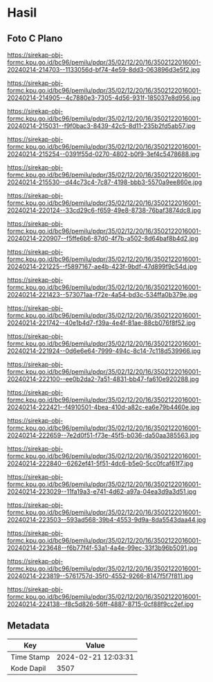 # Hasil

## Foto C Plano

https://sirekap-obj-formc.kpu.go.id/bc96/pemilu/pdpr/35/02/12/20/16/3502122016001-20240214-214703--1133056d-bf74-4e59-8dd3-063896d3e5f2.jpg

https://sirekap-obj-formc.kpu.go.id/bc96/pemilu/pdpr/35/02/12/20/16/3502122016001-20240214-214905--4c7880e3-7305-4d56-931f-185037e8d956.jpg

https://sirekap-obj-formc.kpu.go.id/bc96/pemilu/pdpr/35/02/12/20/16/3502122016001-20240214-215031--f9f0bac3-8439-42c5-8d11-235b2fd5ab57.jpg

https://sirekap-obj-formc.kpu.go.id/bc96/pemilu/pdpr/35/02/12/20/16/3502122016001-20240214-215254--0391f55d-0270-4802-b0f9-3ef4c5478688.jpg

https://sirekap-obj-formc.kpu.go.id/bc96/pemilu/pdpr/35/02/12/20/16/3502122016001-20240214-215530--d44c73c4-7c87-4198-bbb3-5570a9ee860e.jpg

https://sirekap-obj-formc.kpu.go.id/bc96/pemilu/pdpr/35/02/12/20/16/3502122016001-20240214-220124--33cd29c6-f659-49e8-8738-76baf3874dc8.jpg

https://sirekap-obj-formc.kpu.go.id/bc96/pemilu/pdpr/35/02/12/20/16/3502122016001-20240214-220907--f5ffe6b6-87d0-4f7b-a502-8d64baf8b4d2.jpg

https://sirekap-obj-formc.kpu.go.id/bc96/pemilu/pdpr/35/02/12/20/16/3502122016001-20240214-221225--f5897167-ae4b-423f-9bdf-47d899f9c54d.jpg

https://sirekap-obj-formc.kpu.go.id/bc96/pemilu/pdpr/35/02/12/20/16/3502122016001-20240214-221423--573071aa-f72e-4a54-bd3c-534ffa0b379e.jpg

https://sirekap-obj-formc.kpu.go.id/bc96/pemilu/pdpr/35/02/12/20/16/3502122016001-20240214-221742--40e1b4d7-f39a-4e4f-81ae-88cb076f8f52.jpg

https://sirekap-obj-formc.kpu.go.id/bc96/pemilu/pdpr/35/02/12/20/16/3502122016001-20240214-221924--0d6e6e64-7999-494c-8c14-7c118d539966.jpg

https://sirekap-obj-formc.kpu.go.id/bc96/pemilu/pdpr/35/02/12/20/16/3502122016001-20240214-222100--ee0b2da2-7a51-4831-bb47-fa610e920288.jpg

https://sirekap-obj-formc.kpu.go.id/bc96/pemilu/pdpr/35/02/12/20/16/3502122016001-20240214-222421--f4910501-4bea-410d-a82c-ea6e79b4460e.jpg

https://sirekap-obj-formc.kpu.go.id/bc96/pemilu/pdpr/35/02/12/20/16/3502122016001-20240214-222659--7e2d0f51-f73e-45f5-b036-da50aa385563.jpg

https://sirekap-obj-formc.kpu.go.id/bc96/pemilu/pdpr/35/02/12/20/16/3502122016001-20240214-222840--6262ef41-5f51-4dc6-b5e0-5cc0fcaf61f7.jpg

https://sirekap-obj-formc.kpu.go.id/bc96/pemilu/pdpr/35/02/12/20/16/3502122016001-20240214-223029--11fa19a3-e741-4d62-a97a-04ea3d9a3d51.jpg

https://sirekap-obj-formc.kpu.go.id/bc96/pemilu/pdpr/35/02/12/20/16/3502122016001-20240214-223503--593ad568-39b4-4553-9d9a-8da5543daa44.jpg

https://sirekap-obj-formc.kpu.go.id/bc96/pemilu/pdpr/35/02/12/20/16/3502122016001-20240214-223648--f6b77f4f-53a1-4a4e-99ec-33f3b96b5091.jpg

https://sirekap-obj-formc.kpu.go.id/bc96/pemilu/pdpr/35/02/12/20/16/3502122016001-20240214-223819--5761757d-35f0-4552-9266-8147f5f7f811.jpg

https://sirekap-obj-formc.kpu.go.id/bc96/pemilu/pdpr/35/02/12/20/16/3502122016001-20240214-224138--f8c5d826-56ff-4887-8715-0cf88f9cc2ef.jpg


## Metadata

| Key        | Value               |
| ---------- | ------------------- |
| Time Stamp | 2024-02-21 12:03:31 |
| Kode Dapil | 3507                |



